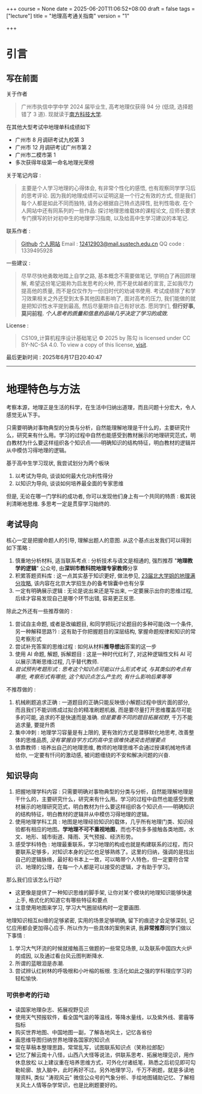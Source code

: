 +++
course = None
date = 2025-06-20T11:06:52+08:00
draft = false
tags = ["lecture"]
title = "地理高考通关指南"
version = "1"

+++

# 引言
## 写在前面
关于作者
> 广州市执信中学中学 2024 届毕业生, 高考地理仅获得 94 分 (低烧, 选择题错了 3 道). 现就读于[南方科技大学](https://www.sustech.edu.cn/). 

在其他大型考试中地理单科成绩如下
- 广州市 8 月调研考试九校第 3
- 广州市 12 月调研考试广州市第 2
- 广州市二模市第 1 
- 多次获得年级第一命名地理光荣榜

关于笔记内容 :
> 主要是个人学习地理的心得体会, 有非常个性化的感悟, 也有观察同学学习后的思考评论. 因为我的地理成绩可以证明这是一个行之有效的方式, 但是我们每个人都是如此不同而独特, 请务必根据自己特点选择性, 批判性吸收. 在个人网站中还有同系列的一些作品: 探讨地理思维载体的课程论文, 应师长要求专门撰写的针对初中生的地理学习指南, 以及给高中生学习建议的本笔记.

联系作者 :
> [Github](https://github.com/ChenGou-zheng)
> [个人网站](https://chengou-zheng.github.io/)
> Email : 12412903@mail.sustech.edu.cn
> QQ code : 1339495928

一些建议 :
> 尽早尽快地勇敢地踏上自学之路, 基本概念不需要做笔记, 学明白了再回顾理解, 希望这份笔记能称为启发思考的火种, 而不是优越者的宣言, 正如我尽力提高他的质量, 而不是仅仅作为一份旧时代的劝诫书使用. 考试成绩除了和学习效果相关之外还受到太多其他因素影响了, 面对高考的压力, 我们能做的就是把知识性水平提到最高, 然后尽量期许自己有好状态. 愿同学们, **但行好事, 莫问前程.** ***个人思考的质量和信息的品味几乎决定了学习的成效.***
 
License : 
>CS109_计算机程序设计基础笔记 © 2025 by 陈勾 is licensed under CC BY-NC-SA 4.0. To view a copy of this license, [visit](https://creativecommons.org/licenses/by-nc-sa/4.0/ "LicenseExplaination").

最后更新时间 : 2025年6月17日20:40:47

---

# 地理特色与方法
考察本源，地理正是生活的科学，在生活中归纳出道理，而且问题十分宏大，令人感觉无从下手。

只需要明确对事物典型的分类与分析，自然能理解地理是干什么的，主要研究什么，研究来有什么用。学习的过程中自然也能感受到教材展示的地理研究范式，明白教材为什么要这样组织各个知识点——明确知识的结构特征，明白教材的逻辑并从中模仿习得地理的逻辑。

基于高中生学习现状, 我尝试划分为两个板块
1. 以考试为导向, 谈谈如何最大化功利性得分
2. 以知识为导向, 谈谈如何培养最全面的专家思维

但是, 无论在哪一门学科的成功者, 你可以发现他们身上有一个共同的特质 : 极其锐利清晰地思维. 多思考一定是贯穿学习始终的.

## 考试导向
核心一定是把握命题人的引导, 理解出题人的意图. 从这个基点出发我们可以得到如下策略 :
1. 慎重地分析材料, 适当联系考点 : 分析技术与语文是相通的, 强烈推荐 "**地理教学的逻辑**" 公众号, 由**深圳市教科院地理专家教师**分享
2. 积累答题资料库 : 这一点其实基于知识更好, 做法参见, [23届北大学姐的地理满分攻略](https://mp.weixin.qq.com/s/a__EUkf80nkcgKHstJ4cXA), 该内容在北京大学招生办的备考锦囊中也有分享
3. 一定有明确展示逻辑 : 无论是说出来还是写出来, 一定要展示出你的思维过程, 后续才容易发现自己是哪个环节出错, 容易更正反思.

除此之外还有一些推荐做的 :
1. 尝试自主命题, 或者是改编题目, 和同学把玩讨论题目的多种可能(改一个条件, 另一种解释思路?) : 这有助于你把握题目的深层结构, 掌握命题规律和知识的常见考察形式
2. 尝试补充答案的思维过程 : 如何从材料**推导想出**答案的这一步
3. 使用 AI 命题, 解题, 拆解题目 : 这是一种时代红利了, 对这种逻辑性文科 AI 可以展示清晰思维过程, 几乎替代教师.
4. *尝试预判考题形式 : 思考这个知识点可能以什么形式考试, 与其类似的考点有哪些, 考察形式有哪些, 这个知识点怎么产生的, 有什么影响后果等等*

不推荐做的 :
1. 机械刷题追求正确 : 一道题目的正确只能反映很小解题过程中很片面的部分, 而且我们不能训练成过拟合的精准刷题机器, 而是要尽量打开思维覆盖尽可能多的可能, 追求的不是快速而是准确. *但是要看不同的题目拓展视野*, 千万不能追求量, 要提升质
2. 集中冲刺 : 地理学习容量是有上限的, 更有效的方式是潜移默化地思考, 改善整体的思维品质, *没有掌握自学方式的高中生很难快速突击把握要点*
3. 依靠教师 : 培养出自己的地理思维, 教师的地理思维不会通过授课机械地传递给你, 一定要有忏问的激动感, 被问题缠绕的不安和解决问题的兴奋.

## 知识导向
1. 把握地理学科内容 : 只需要明确对事物典型的分类与分析，自然能理解地理是干什么的，主要研究什么，研究来有什么用。学习的过程中自然也能感受到教材展示的地理研究范式，明白教材为什么要这样组织各个知识点——明确知识的结构特征，明白教材的逻辑并从中模仿习得地理的逻辑。
2. 使用地理学科工具 : 地图是地理经验知识的载体，几乎所有地理门类、知识经验都有相应的地图。**学地理不可不重视地图**，而也不妨多多接触各类地图，水文、地形、城市街道、降雨、天气预报、经济形势。
3. 感受学科特色 : 地理最重联系，学习地理的构成也就是构建联系的过程，而只要联系足够多，对知识本身的记忆也足够熟练了。这里的归纳，强调的是找出自己的逻辑脉络，最好和书本上一致，可以略带个人特色，但一定要符合常识、地理的公理，在每一个人都是可以接受的逻辑，才有助于学习。

那么我们应该怎么行动?
- 这更像是提供了一种知识思维的脚手架, 让你对某个模块的地理知识能够快速上手, 格式化的知道它有哪些特征和要点
- 注意使用地图来学习, 学习大气圈层结构时一定要画图.

地理知识相互纠缠的足够紧密, 实用的场景足够明确, 留下的痕迹才会足够深刻, 记忆应用都会更加得心应手.
所以作为一些具体的案例来讲, 我**非常推荐**同学们做以下事情 :
1. 学习大气环流的时候就接触高三做题的一些常见场景, 以及联系中国四大火炉的成因, 以及通过看台风云图判断降水.
2. 所谓的蓝眼泪是赤潮.
3. 尝试辨认红树林的呼吸根和小叶榕的板根.
生活化如此之强的学科理应学习的轻松愉快.

### 可供参考的行动
- 读国家地理杂志、拓展视野见识
- 使用天气预报软件，看全国气温的等温线，等降水量线，以及紫外线、雾霾等指标
- 购买世界地图、中国地图一副，了解各地风土，记忆各省份
- 画思维导图归纳世界地理各国家的知识点
- 常在草稿本整理思路，常常乱写，试图联系知识点（笑称拉郎配）
- 记忆了解云南十八怪，山西八大怪等说法，供联系思考、拓展地理见识，用作休息放松
以上建议重在培养思维方式，可外化付诸纸笔，熟悉之后初见即可勾勒轮廓、放入脑中，此时再好不过。另外地理学习，千万不刷题，就是多读地理资料, 类似 "涛观风云" 微信公众号的气象分析、手绘地图辅助记忆、了解相关风土人情等杂学常识，也是比刷题要好的。